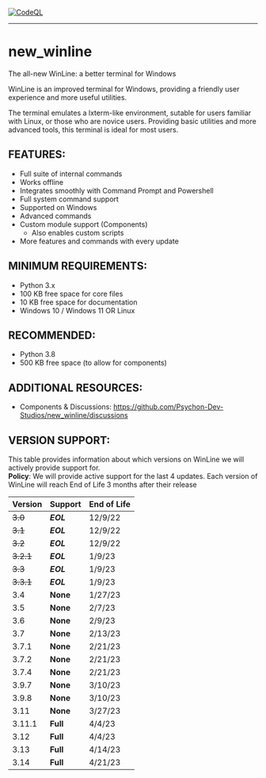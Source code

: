 [![CodeQL](https://github.com/Psychon-Dev-Studios/new_winline/actions/workflows/codeql-analysis.yml/badge.svg)](https://github.com/Psychon-Dev-Studios/new_winline/actions/workflows/codeql-analysis.yml)

***

# new_winline
The all-new WinLine: a better terminal for Windows

WinLine is an improved terminal for Windows, providing a friendly user experience and more useful utilities.

The terminal emulates a lxterm-like environment, sutable for users familiar with Linux, or those who are novice users. Providing basic utilities and more advanced tools, this terminal is ideal for most users.

## FEATURES:
* Full suite of internal commands
* Works offline
* Integrates smoothly with Command Prompt and Powershell
* Full system command support
* Supported on Windows
* Advanced commands
* Custom module support (Components)
  * Also enables custom scripts
* More features and commands with every update

## MINIMUM REQUIREMENTS:
* Python 3.x
* 100 KB free space for core files
* 10 KB free space for documentation
* Windows 10 / Windows 11 OR Linux

## RECOMMENDED:
* Python 3.8
* 500 KB free space (to allow for components)

## ADDITIONAL RESOURCES:
* Components & Discussions: https://github.com/Psychon-Dev-Studios/new_winline/discussions

## VERSION SUPPORT:
This table provides information about which versions on WinLine we will actively provide support for.\
**Policy**: We will provide active support for the last 4 updates. Each version of WinLine will reach End of Life 3 months after their release

|Version|Support|End of Life|
|-------|-------|-------|
|~~3.0~~|**_EOL_**|12/9/22|
|~~3.1~~|***EOL***|12/9/22|
|~~3.2~~|***EOL***|12/9/22|
|~~3.2.1~~|***EOL***|1/9/23|
|~~3.3~~|***EOL***|1/9/23|
|~~3.3.1~~|***EOL***|1/9/23|
|3.4|**None**|1/27/23|
|3.5|**None**|2/7/23|
|3.6|**None**|2/9/23|
|3.7|**None**|2/13/23|
|3.7.1|**None**|2/21/23|
|3.7.2|**None**|2/21/23|
|3.7.4|**None**|2/21/23|
|3.9.7|**None**|3/10/23|
|3.9.8|**None**|3/10/23|
|3.11|**None**|3/27/23|
|3.11.1|**Full**|4/4/23|
|3.12|**Full**|4/4/23|
|3.13|**Full**|4/14/23|
|3.14|**Full**|4/21/23|
